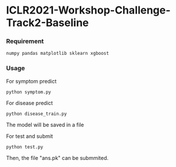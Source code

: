 # ICLR2021-Workshop-Challenge-Track2-Baseline

### Requirement

    numpy pandas matplotlib sklearn xgboost

### Usage

For symptom predict
```shell
python symptom.py
```

For disease predict
```shell
python disease_train.py
```

The model will be saved in a file

For test and submit

```
python test.py
```

Then, the file "ans.pk" can be submmited.